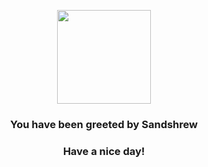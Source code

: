 <p align="center">
    <img src="https://raw.githubusercontent.com/PokeAPI/sprites/master/sprites/pokemon/27.png" width="150" height="150">
</p>
<h3 align="center">You have been greeted by  <b>Sandshrew</b></h3>
<h3 align="center">Have a nice day!</h3>
